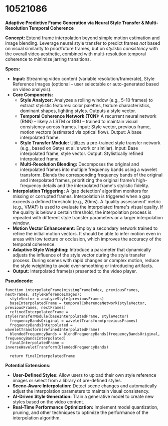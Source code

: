# 10521086

**Adaptive Predictive Frame Generation via Neural Style Transfer & Multi-Resolution Temporal Coherence**

**Concept:** Extend frame interpolation beyond simple motion estimation and image blending. Leverage neural style transfer to predict frames *not* based on visual similarity to prior/future frames, but on *stylistic consistency* with the overall video aesthetic, combined with multi-resolution temporal coherence to minimize jarring transitions.

**Specs:**

*   **Input:** Streaming video content (variable resolution/framerate), Style Reference Images (optional – user selectable or auto-generated based on video analysis).
*   **Core Components:**
    *   **Style Analyzer:**  Analyzes a rolling window (e.g., 5-10 frames) to extract stylistic features: color palettes, texture characteristics, dominant shapes, lighting styles. Outputs a style vector.
    *   **Temporal Coherence Network (TCN):** A recurrent neural network (RNN) – likely a LSTM or GRU – trained to maintain visual consistency across frames.  Input: Style vector, previous frame, motion vectors (estimated via optical flow). Output: A base interpolated frame.
    *   **Style Transfer Module:**  Utilizes a pre-trained style transfer network (e.g., based on Gatys et al.'s work or similar).  Input: Base interpolated frame, style vector. Output: Stylistically refined interpolated frame.
    *   **Multi-Resolution Blending:**  Decomposes the original and interpolated frames into multiple frequency bands using a wavelet transform.  Blends the corresponding frequency bands of the original and interpolated frames, prioritizing the original frame’s high-frequency details and the interpolated frame's stylistic fidelity.
*   **Interpolation Triggering:** A ‘gap detection’ algorithm monitors for missing or corrupted frames. Interpolation is triggered when a gap exceeds a defined threshold (e.g., 20ms). A ‘quality assessment’ metric (e.g., VMAF) is used to evaluate the interpolated frame's visual quality. If the quality is below a certain threshold, the interpolation process is repeated with different style transfer parameters or a larger interpolation window.
*   **Motion Vector Enhancement:** Employ a secondary network trained to refine the initial motion vectors. It should be able to infer motion even in areas with low texture or occlusion, which improves the accuracy of the temporal coherence.
*   **Adaptive Style Weighting:** Introduce a parameter that dynamically adjusts the influence of the style vector during the style transfer process.  During scenes with rapid changes or complex motion, reduce the style weighting to avoid over-smoothing or introducing artifacts.
*   **Output:** Interpolated frame(s) presented to the video player.

**Pseudocode:**

```
function interpolateFrame(missingFrameIndex, previousFrames, nextFrames, styleReferenceImages):
  styleVector = analyzeStyle(previousFrames)
  baseInterpolatedFrame = temporalCoherenceNetwork(styleVector, previousFrames, nextFrames)
  refinedInterpolatedFrame = styleTransferModule(baseInterpolatedFrame, styleVector)
  frequencyBandsOriginal = waveletTransform(previousFrames)
  frequencyBandsInterpolated = waveletTransform(refinedInterpolatedFrame)
  blendedFrequencyBands = blendFrequencyBands(frequencyBandsOriginal, frequencyBandsInterpolated)
  finalInterpolatedFrame = inverseWaveletTransform(blendedFrequencyBands)

  return finalInterpolatedFrame
```

**Potential Extensions:**

*   **User-Defined Styles:** Allow users to upload their own style reference images or select from a library of pre-defined styles.
*   **Scene-Aware Interpolation:** Detect scene changes and automatically adjust the interpolation parameters to maintain visual consistency.
*   **AI-Driven Style Generation:** Train a generative model to create new styles based on the video content.
*   **Real-Time Performance Optimization:** Implement model quantization, pruning, and other techniques to optimize the performance of the interpolation algorithm.